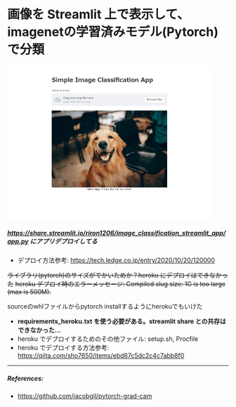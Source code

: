 # 画像を Streamlit 上で表示して、imagenetの学習済みモデル(Pytorch)で分類

<img src="image/app_run.gif" alt="gif" style="zoom:50%;" />


##### https://share.streamlit.io/riron1206/image_classification_streamlit_app/app.py にアプリデプロイしてる

- デプロイ方法参考: https://tech.ledge.co.jp/entry/2020/10/20/120000



~~ライブラリ(pytorch)のサイズがでかいためか？heroku にデプロイはできなかった~~
~~heroku デプロイ時のエラーメッセージ: Compiled slug size: 1G is too large (max is 500M).~~

sourceのwhlファイルからpytorch installするようにherokuでもいけた

- **requirements_heroku.txt を使う必要がある。streamlit share との共存はできなかった…**
- heroku でデプロイするためのその他ファイル: setup.sh, Procfile
- heroku でデプロイする方法参考: https://qiita.com/sho7650/items/ebd87c5dc2c4c7abb8f0




---------------------------------------------

##### References:
- https://github.com/jacobgil/pytorch-grad-cam

